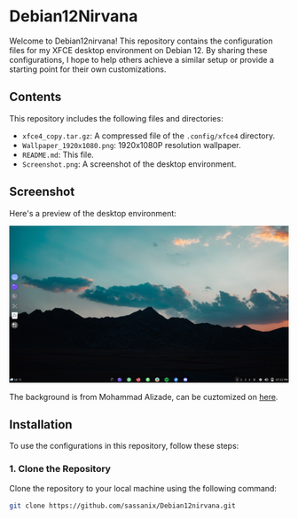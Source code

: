 # Debian12Nirvana
Welcome to Debian12nirvana! This repository contains the configuration files for my XFCE desktop environment on Debian 12. By sharing these configurations, I hope to help others achieve a similar setup or provide a starting point for their own customizations.

## Contents

This repository includes the following files and directories:

- `xfce4_copy.tar.gz`: A compressed file of the `.config/xfce4` directory.
- `Wallpaper_1920x1080.png`: 1920x1080P resolution wallpaper.
- `README.md`: This file.
- `Screenshot.png`: A screenshot of the desktop environment.

## Screenshot

Here's a preview of the desktop environment:

![Screenshot](Screenshot.png)

The background is from Mohammad Alizade, can be cuztomized on [here](https://wallhaven.cc/w/vmkl78).

## Installation

To use the configurations in this repository, follow these steps:

### 1. Clone the Repository

Clone the repository to your local machine using the following command:

```bash
git clone https://github.com/sassanix/Debian12nirvana.git
